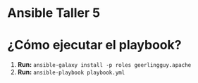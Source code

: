 # Ansible Taller 5

# ¿Cómo ejecutar el playbook?

1. **Run:** `ansible-galaxy install -p roles geerlingguy.apache`
2. **Run:** `ansible-playbook playbook.yml`